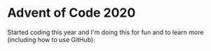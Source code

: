 # Advent of Code 2020

Started coding this year and I'm doing this for fun and to learn more (including how to use GitHub).
